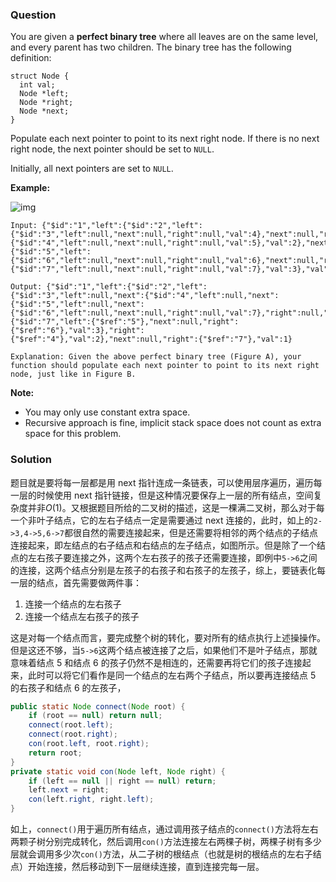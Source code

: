 ### Question

You are given a **perfect binary tree** where all leaves are on the same level, and every parent has two children. The binary tree has the following definition:

```
struct Node {
  int val;
  Node *left;
  Node *right;
  Node *next;
}
```

Populate each next pointer to point to its next right node. If there is no next right node, the next pointer should be set to `NULL`.

Initially, all next pointers are set to `NULL`.

 

**Example:**

![img](https://assets.leetcode.com/uploads/2019/02/14/116_sample.png)

```
Input: {"$id":"1","left":{"$id":"2","left":{"$id":"3","left":null,"next":null,"right":null,"val":4},"next":null,"right":{"$id":"4","left":null,"next":null,"right":null,"val":5},"val":2},"next":null,"right":{"$id":"5","left":{"$id":"6","left":null,"next":null,"right":null,"val":6},"next":null,"right":{"$id":"7","left":null,"next":null,"right":null,"val":7},"val":3},"val":1}

Output: {"$id":"1","left":{"$id":"2","left":{"$id":"3","left":null,"next":{"$id":"4","left":null,"next":{"$id":"5","left":null,"next":{"$id":"6","left":null,"next":null,"right":null,"val":7},"right":null,"val":6},"right":null,"val":5},"right":null,"val":4},"next":{"$id":"7","left":{"$ref":"5"},"next":null,"right":{"$ref":"6"},"val":3},"right":{"$ref":"4"},"val":2},"next":null,"right":{"$ref":"7"},"val":1}

Explanation: Given the above perfect binary tree (Figure A), your function should populate each next pointer to point to its next right node, just like in Figure B.
```

 

**Note:**

-   You may only use constant extra space.
-   Recursive approach is fine, implicit stack space does not count as extra space for this problem.

### Solution

题目就是要将每一层都是用 next 指针连成一条链表，可以使用层序遍历，遍历每一层的时候使用 next 指针链接，但是这种情况要保存上一层的所有结点，空间复杂度并非$O(1)$。又根据题目所给的二叉树的描述，这是一棵满二叉树，那么对于每一个非叶子结点，它的左右子结点一定是需要通过 next 连接的，此时，如上的`2->3,4->5,6->7`都很自然的需要连接起来，但是还需要将相邻的两个结点的子结点连接起来，即左结点的右子结点和右结点的左子结点，如图所示。但是除了一个结点的左右孩子要连接之外，这两个左右孩子的孩子还需要连接，即例中`5->6`之间的连接，这两个结点分别是左孩子的右孩子和右孩子的左孩子，综上，要链表化每一层的结点，首先需要做两件事：

1.  连接一个结点的左右孩子
2.  连接一个结点左右孩子的孩子

这是对每一个结点而言，要完成整个树的转化，要对所有的结点执行上述操操作。但是这还不够，当`5->6`这两个结点被连接了之后，如果他们不是叶子结点，那就意味着结点 5 和结点 6 的孩子仍然不是相连的，还需要再将它们的孩子连接起来，此时可以将它们看作是同一个结点的左右两个子结点，所以要再连接结点 5 的右孩子和结点 6 的左孩子，

```java
public static Node connect(Node root) {
    if (root == null) return null;
    connect(root.left);
    connect(root.right);
    con(root.left, root.right);
    return root;
}
private static void con(Node left, Node right) {
    if (left == null || right == null) return;
    left.next = right;
    con(left.right, right.left);
}
```

如上，`connect()`用于遍历所有结点，通过调用孩子结点的`connect()`方法将左右两颗子树分别完成转化，然后调用`con()`方法连接左右两棵子树，两棵子树有多少层就会调用多少次`con()`方法，从二子树的根结点（也就是树的根结点的左右子结点）开始连接，然后移动到下一层继续连接，直到连接完每一层。
